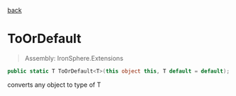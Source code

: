 ﻿

[back](/IronSphere.Extensions/types/ChangeTypeExtension)

# ToOrDefault

> Assembly: IronSphere.Extensions

```csharp
public static T ToOrDefault<T>(this object this, T default = default);
```

converts any object to type of T

 